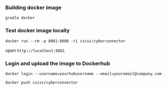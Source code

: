 ### Building docker image

`gradle docker`


### Test docker image locally

`docker run --rm -p 8081:8080 -ti csiss/cyberconnector`

open `http://localhost:8081`


### Login and upload the image to Dockerhub

`docker login --username=yourhubusername --email=youremail@company.com`

`docker push csiss/cyberconnector`
